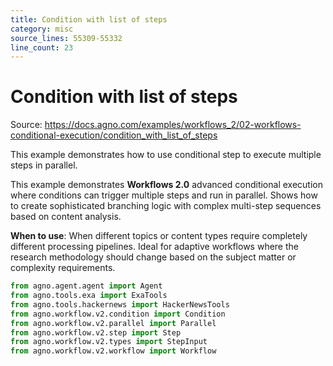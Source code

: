 ```yaml
---
title: Condition with list of steps
category: misc
source_lines: 55309-55332
line_count: 23
---
```


# Condition with list of steps
Source: https://docs.agno.com/examples/workflows_2/02-workflows-conditional-execution/condition_with_list_of_steps

This example demonstrates how to use conditional step to execute multiple steps in parallel.

This example demonstrates **Workflows 2.0** advanced conditional execution where conditions
can trigger multiple steps and run in parallel. Shows how to create sophisticated branching
logic with complex multi-step sequences based on content analysis.

**When to use**: When different topics or content types require completely different
processing pipelines. Ideal for adaptive workflows where the research methodology
should change based on the subject matter or complexity requirements.

```python condition_with_list_of_steps.py
from agno.agent.agent import Agent
from agno.tools.exa import ExaTools
from agno.tools.hackernews import HackerNewsTools
from agno.workflow.v2.condition import Condition
from agno.workflow.v2.parallel import Parallel
from agno.workflow.v2.step import Step
from agno.workflow.v2.types import StepInput
from agno.workflow.v2.workflow import Workflow

